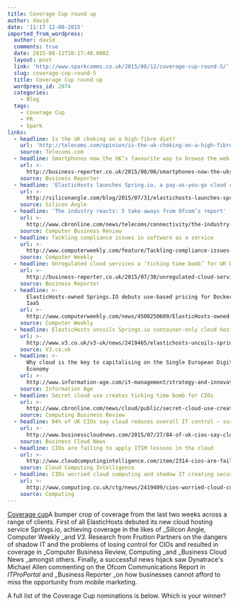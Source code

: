 ```yaml
---
title: Coverage Cup round up
author: david
date: '11:17 12-08-2015'
imported_from_wordpress:
  author: david
  comments: true
  date: 2015-08-12T10:17:40.000Z
  layout: post
  link: 'http://www.sparkcomms.co.uk/2015/08/12/coverage-cup-round-5/'
  slug: coverage-cup-round-5
  title: Coverage Cup round up
  wordpress_id: 2074
  categories:
    - Blog
  tags:
    - Coverage Cup
    - PR
    - Spark
links:
  - headline: Is the UK choking on a high-fibre diet?
    url: 'http://telecoms.com/opinion/is-the-uk-choking-on-a-high-fibre-diet/'
    source: Telecoms.com
  - headline: Smartphones now the UK’s favourite way to browse the web
    url: >-
      http://business-reporter.co.uk/2015/08/06/smartphones-now-the-uks-favourite-way-to-browse-the-web/
    source: Business Reporter
  - headline: 'ElasticHosts launches Spring.io, a pay-as-you-go cloud container service'
    url: >-
      http://siliconangle.com/blog/2015/07/31/elastichosts-launches-spring-io-a-pay-as-you-go-cloud-container-service/
    source: Silicon Angle
  - headline: 'The industry reacts: 5 take-aways from Ofcom’s report'
    url: >-
      http://www.cbronline.com/news/telecoms/connectivity/the-industry-reacts-5-take-aways-from-ofcoms-report-4641217
    source: Computer Business Review
  - headline: Tackling compliance issues in software as a service
    url: >-
      http://www.computerweekly.com/feature/Tackling-compliance-issues-in-software-as-a-service
    source: Computer Weekly
  - headline: Unregulated cloud services a ‘ticking time bomb’ for UK businesses
    url: >-
      http://business-reporter.co.uk/2015/07/30/unregulated-cloud-services-a-ticking-time-bomb-for-uk-businesses/
    source: Business Reporter
  - headline: >-
      ElasticHosts-owned Springs.IO debuts use-based pricing for Docker-like
      IaaS
    url: >-
      http://www.computerweekly.com/news/4500250609/ElasticHosts-owned-SpringsIO-debuts-use-based-pricing-for-Docker-like-IaaS
    source: Computer Weekly
  - headline: ElasticHosts uncoils Springs.io container-only cloud hosting service
    url: >-
      http://www.v3.co.uk/v3-uk/news/2419465/elastichosts-uncoils-springsio-container-only-cloud-hosting-service
    source: V3.co.uk
  - headline: >-
      Why cloud is the key to capitalising on the Single European Digital
      Economy
    url: >-
      http://www.information-age.com/it-management/strategy-and-innovation/123459906/why-cloud-key-capitalising-single-european-digital-economy#sthash.ESIRqurt.dpuf
    source: Information Age
  - headline: Secret cloud use creates ticking time bomb for CIOs
    url: >-
      http://www.cbronline.com/news/cloud/public/secret-cloud-use-creates-ticking-time-bomb-for-cios-4632869
    source: Computing Business Review
  - headline: 84% of UK CIOs say cloud reduces overall IT control – survey
    url: >-
      http://www.businesscloudnews.com/2015/07/27/84-of-uk-cios-say-cloud-reduces-overall-it-control-survey/
    source: Business Cloud News
  - headline: CIOs are failing to apply ITSM lessons in the cloud
    url: >-
      http://www.cloudcomputingintelligence.com/item/2314-cios-are-failing-to-apply-itsm-lessons-in-the-cloud
    source: Cloud Computing Intelligence
  - headline: CIOs worried cloud computing and shadow IT creating security risks
    url: >-
      http://www.computing.co.uk/ctg/news/2419409/cios-worried-cloud-computing-and-shadow-it-creating-security-risks
    source: Computing
---
```

[Coverage cup](Coverage-cup-167x300.jpg)A bumper crop of coverage from the last two weeks across a range of clients. First of all ElasticHosts debuted its new cloud hosting service Springs.io, achieving coverage in the likes of _Silicon Angle, Computer Weekly _and _V3._ Research from Fruition Partners on the dangers of shadow IT and the problems of losing control for CIOs and resulted in coverage in _Computer Business Review, Computing _and _Business Cloud News _amongst others. Finally, a successful news hijack saw Dynatrace's Michael Allen commenting on the Ofcom Communications Report in _ITProPortal_ and _Business Reporter _on how businesses cannot afford to miss the opportunity from mobile marketing.

A full list of the Coverage Cup nominations is below. Which is your winner?
